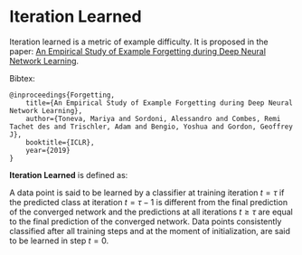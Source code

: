 # Iteration Learned
Iteration learned is a metric of example difficulty.
It is proposed in the paper: [An Empirical Study of Example Forgetting during Deep Neural Network Learning](https://arxiv.org/abs/1812.05159).

Bibtex: 
```
@inproceedings{Forgetting,
    title={An Empirical Study of Example Forgetting during Deep Neural Network Learning},
    author={Toneva, Mariya and Sordoni, Alessandro and Combes, Remi Tachet des and Trischler, Adam and Bengio, Yoshua and Gordon, Geoffrey J},
    booktitle={ICLR},
    year={2019}
}
```
**Iteration Learned** is defined as: 

A data point is said to be learned by a classifier at training iteration $t = \tau$ if the predicted
class at iteration $t = \tau − 1$ is different from the final prediction of the converged network and the
predictions at all iterations $t ≥ \tau$ are equal to the final prediction of the converged network. Data
points consistently classified after all training steps and at the moment of initialization, are said to be
learned in step $t = 0$.
